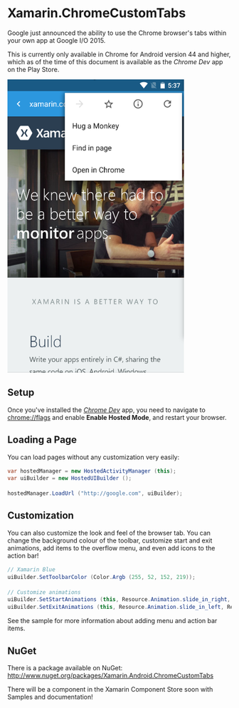# Xamarin.ChromeCustomTabs

Google just announced the ability to use the Chrome browser's tabs within your own app at Google I/O 2015.

This is currently only available in Chrome for Android version 44 and higher, which as of the time of this document is available as the *Chrome Dev* app on the Play Store.

![Chrome Custom Tabs in Xamarin.Android](ChromeCustomTabs.png)

## Setup
Once you've installed the [*Chrome Dev*](https://play.google.com/store/apps/details?id=com.chrome.dev) app, you need to navigate to [chrome://flags](chrome://flags) and enable **Enable Hosted Mode**, and restart your browser.

## Loading a Page
You can load pages without any customization very easily:

```csharp
var hostedManager = new HostedActivityManager (this);
var uiBuilder = new HostedUIBuilder ();

hostedManager.LoadUrl ("http://google.com", uiBuilder);
```

## Customization
You can also customize the look and feel of the browser tab.  You can change the background colour of the toolbar, customize start and exit animations, add items to the overflow menu, and even add icons to the action bar!


```csharp
// Xamarin Blue
uiBuilder.SetToolbarColor (Color.Argb (255, 52, 152, 219));

// Customize animations
uiBuilder.SetStartAnimations (this, Resource.Animation.slide_in_right, Resource.Animation.slide_out_left);
uiBuilder.SetExitAnimations (this, Resource.Animation.slide_in_left, Resource.Animation.slide_out_right);
```
See the sample for more information about adding menu and action bar items.

## NuGet

There is a package available on NuGet: http://www.nuget.org/packages/Xamarin.Android.ChromeCustomTabs

There will be a component in the Xamarin Component Store soon with Samples and documentation!
